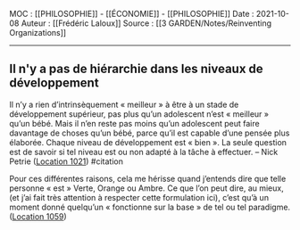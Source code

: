 MOC : [[PHILOSOPHIE]] - [[ÉCONOMIE]] - [[PHILOSOPHIE]]
Date : 2021-10-08
Auteur : [[Frédéric Laloux]]
Source : [[3 GARDEN/Notes/Reinventing Organizations]]
***

## Il n'y a pas de hiérarchie dans les niveaux de développement
Il n’y a rien d’intrinsèquement « meilleur » à être à un stade de développement supérieur, pas plus qu’un adolescent n’est « meilleur » qu’un bébé. Mais il n’en reste pas moins qu’un adolescent peut faire davantage de choses qu’un bébé, parce qu’il est capable d’une pensée plus élaborée. Chaque niveau de développement est « bien ». La seule question est de savoir si tel niveau est ou non adapté à la tâche à effectuer. – Nick Petrie ([Location 1021](https://readwise.io/to_kindle?action=open&asin=B081G8HFJH&location=1021)) #citation

Pour ces différentes raisons, cela me hérisse quand j’entends dire que telle personne « est » Verte, Orange ou Ambre. Ce que l’on peut dire, au mieux, (et j’ai fait très attention à respecter cette formulation ici), c’est qu’à un moment donné quelqu’un « fonctionne sur la base » de tel ou tel paradigme. ([Location 1059](https://readwise.io/to_kindle?action=open&asin=B081G8HFJH&location=1059))